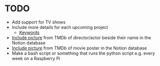 # TODO

- Add support for TV shows
- Include more details for each upcoming project
  - [Keywords](https://developer.themoviedb.org/reference/movie-keywords)
- [Include picture](https://developers.notion.com/reference/file-object) from TMDb of director/actor beside their name in the Notion database
- [Include picture](https://developers.notion.com/reference/file-object) from TMDb of movie poster in the Notion database
- Make a bash script or something that runs the python script e.g. every week on a Raspberry Pi
